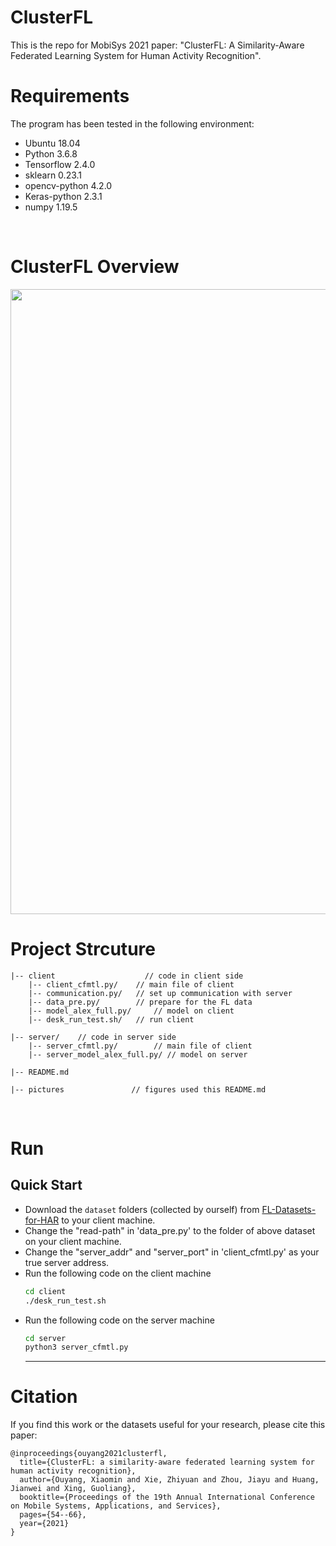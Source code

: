 # ClusterFL
This is the repo for MobiSys 2021 paper: "ClusterFL: A Similarity-Aware Federated Learning System for Human Activity Recognition".
<br>

# Requirements
The program has been tested in the following environment: 
* Ubuntu 18.04
* Python 3.6.8
* Tensorflow 2.4.0
* sklearn 0.23.1
* opencv-python 4.2.0
* Keras-python 2.3.1
* numpy 1.19.5
<br>

# ClusterFL Overview
<p align="center" >
	<img src="https://github.com/xmouyang/ClusterFL/blob/main/figures/ClusterFL-system-overview.png" width="1000">
</p>

# Project Strcuture
```
|-- client                    // code in client side
    |-- client_cfmtl.py/	// main file of client 
    |-- communication.py/	// set up communication with server
    |-- data_pre.py/		// prepare for the FL data
    |-- model_alex_full.py/ 	// model on client 
    |-- desk_run_test.sh/	// run client 

|-- server/    // code in server side
    |-- server_cfmtl.py/        // main file of client
    |-- server_model_alex_full.py/ // model on server 

|-- README.md

|-- pictures               // figures used this README.md
```
<br>

# Run
## Quick Start
* Download the `dataset` folders (collected by ourself) from [FL-Datasets-for-HAR](https://github.com/xmouyang/FL-Datasets-for-HAR) to your client machine.
* Change the "read-path" in 'data_pre.py' to the folder of above dataset on your client machine.
* Change the "server_addr" and "server_port" in 'client_cfmtl.py' as your true server address. 
* Run the following code on the client machine
    ```bash
    cd client
    ./desk_run_test.sh
    ```
* Run the following code on the server machine
    ```bash
    cd server
    python3 server_cfmtl.py
    ```
    ---

# Citation
If you find this work or the datasets useful for your research, please cite this paper:
```
@inproceedings{ouyang2021clusterfl,
  title={ClusterFL: a similarity-aware federated learning system for human activity recognition},
  author={Ouyang, Xiaomin and Xie, Zhiyuan and Zhou, Jiayu and Huang, Jianwei and Xing, Guoliang},
  booktitle={Proceedings of the 19th Annual International Conference on Mobile Systems, Applications, and Services},
  pages={54--66},
  year={2021}
}
```
    
